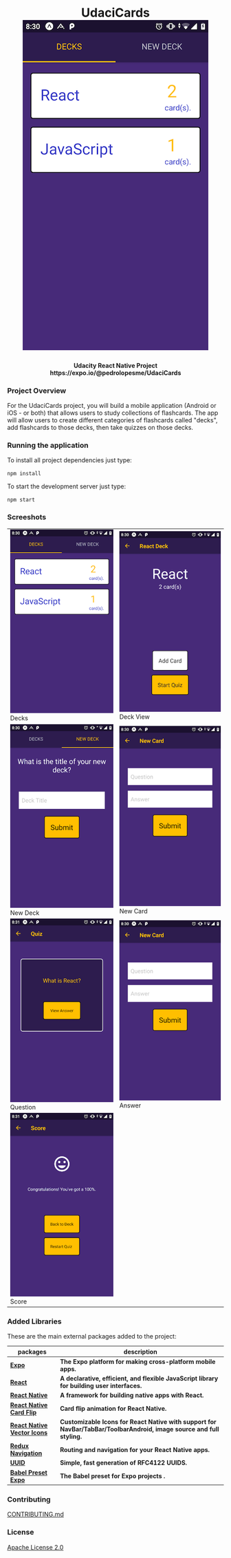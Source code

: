 <h1 align="center"> 
<h1 align="center"> 
    <br /> UdaciCards <br />
    <img src="https://raw.githubusercontent.com/pedrolopesme/UdaciCards/master/screens/decks.png?raw=true" />
</h1>

<h4 align="center">Udacity React Native Project <br /> https://expo.io/@pedrolopesme/UdaciCards </h4>

### Project Overview

For the UdaciCards project, you will build a mobile application (Android or iOS - or both) that allows users to study collections of flashcards. The app will allow users to create different categories of flashcards called "decks", add flashcards to those decks, then take quizzes on those decks.

### Running the application 

To install all project dependencies just type:

```shell
npm install
```

To start the development server just type:

```shell
npm start
```

### Screeshots

| | |
|---|---|
| <img src="https://raw.githubusercontent.com/pedrolopesme/UdaciCards/master/screens/decks.png?raw=true" /> Decks | <img src="https://raw.githubusercontent.com/pedrolopesme/UdaciCards/master/screens/deck_view.png?raw=true" /> Deck View |
| <img src="https://raw.githubusercontent.com/pedrolopesme/UdaciCards/master/screens/new_deck.png?raw=true" /> New Deck | <img src="https://raw.githubusercontent.com/pedrolopesme/UdaciCards/master/screens/new_card.png?raw=true" /> New Card |
| <img src="https://raw.githubusercontent.com/pedrolopesme/UdaciCards/master/screens/quiz.png?raw=true" /> Question | <img src="https://raw.githubusercontent.com/pedrolopesme/UdaciCards/master/screens/new_card.png?raw=true" /> Answer |
| <img src="https://raw.githubusercontent.com/pedrolopesme/UdaciCards/master/screens/score.png?raw=true" /> Score |  |

### Added Libraries

These are the main external packages added to the project:

| packages | description |
|---|---|
| **[Expo](https://github.com/expo/expo)** | **The Expo platform for making cross-platform mobile apps.** |
| **[React](https://github.com/facebook/react)** | **A declarative, efficient, and flexible JavaScript library for building user interfaces.** |
| **[React Native](https://github.com/react/native)** | **A framework for building native apps with React.** |
| **[React Native Card Flip](https://github.com/lhandel/react-native-card-flip)** | **Card flip animation for React Native.** |
| **[React Native Vector Icons](https://github.com/oblador/react-native-vector-icons)** | **Customizable Icons for React Native with support for NavBar/TabBar/ToolbarAndroid, image source and full styling.** |
| **[Redux Navigation](https://github.com/react-navigation/react-navigation)** | **Routing and navigation for your React Native apps.** |
| **[UUID](https://github.com/kelektiv/node-uuid)** | **Simple, fast generation of RFC4122 UUIDS.** |
| **[Babel Preset Expo](https://github.com/expo/babel-preset-expo)** | **The Babel preset for Expo projects .** |

### Contributing

 [CONTRIBUTING.md](CONTRIBUTING.md) 

### License

 [Apache License 2.0](LICENSE.md) 